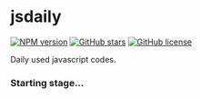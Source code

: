 # jsdaily
[![NPM version](https://img.shields.io/badge/npm-v0.0.1-green.svg)](https://www.npmjs.com/package/@chenpingjun/jsdaily)
[![GitHub stars](https://img.shields.io/github/stars/PingjunChen/jsdaily.svg)](https://github.com/PingjunChen/jsdaily/stargazers)
[![GitHub license](https://img.shields.io/github/license/PingjunChen/jsdaily.svg)](https://github.com/PingjunChen/jsdaily/blob/master/LICENSE)

Daily used javascript codes.

### Starting stage...
